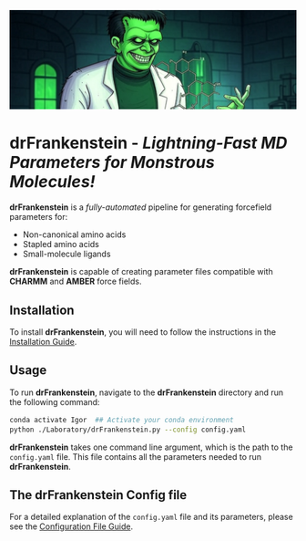 ![drFrankenstein Splash](./Images/Green_Frank_Basic.png)
# **drFrankenstein**  - *Lightning-Fast MD Parameters for Monstrous Molecules!*

**drFrankenstein** is a *fully-automated* pipeline for generating forcefield parameters for:
- Non-canonical amino acids
- Stapled amino acids
- Small-molecule ligands

**drFrankenstein** is capable of creating parameter files compatible with **CHARMM** and **AMBER** force fields.






## Installation

To install **drFrankenstein**, you will need to follow the instructions in the [Installation Guide](./Documentation/01_Instalation.md).


## Usage

To run **drFrankenstein**, navigate to the **drFrankenstein** directory and run the following command:

```bash
conda activate Igor  ## Activate your conda environment
python ./Laboratory/drFrankenstein.py --config config.yaml
```

**drFrankenstein** takes one command line argument, which is the path to the `config.yaml` file. This file contains all the parameters needed to run **drFrankenstein**.

## The **drFrankenstein** Config file
For a detailed explanation of the `config.yaml` file and its parameters, please see the [Configuration File Guide](./Documentation/02_The_drFrankenstein_Config.md).